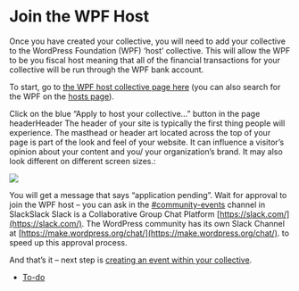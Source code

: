 # Join the WPF Host

Once you have created your collective, you will need to add your collective to the WordPress Foundation (WPF) ‘host’ collective. This will allow the WPF to be you fiscal host meaning that all of the financial transactions for your collective will be run through the WPF bank account.

To start, go to [the WPF host collective page here](https://opencollective.com/wpf) (you can also search for the WPF on the [hosts page](https://opencollective.com/hosts)).

Click on the blue “Apply to host your collective…” button in the page headerHeader The header of your site is typically the first thing people will experience. The masthead or header art located across the top of your page is part of the look and feel of your website. It can influence a visitor’s opinion about your content and you/ your organization’s brand. It may also look different on different screen sizes.:

![](https://make.wordpress.org/community/files/2019/03/Screenshot-2019-03-15-at-00.14.23-1024x387.png)

You will get a message that says “application pending”. Wait for approval to join the WPF host – you can ask in the [#community-events](https://make.wordpress.org/community/tag/community-events/) channel in SlackSlack Slack is a Collaborative Group Chat Platform [https://slack.com/](https://slack.com/). The WordPress community has its own Slack Channel at [https://make.wordpress.org/chat/](https://make.wordpress.org/chat/). to speed up this approval process.

And that’s it – next step is [creating an event within your collective](https://make.wordpress.org/community/handbook/meetup-organizer/event-formats/do_action-charity-hackathon/managing-event-finances/create-an-event/).

*   [To-do](# "To-do")